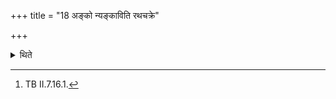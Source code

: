 +++
title = "18 अङ्को न्यङ्काविति रथचक्रे"

+++

<details><summary>थिते</summary>

18. (The king) touches both the wheels of the chariot or both the sides of it with aṅkau nyaṅkau....[^1]   

[^1]: TB II.7.16.1. 
</details>
